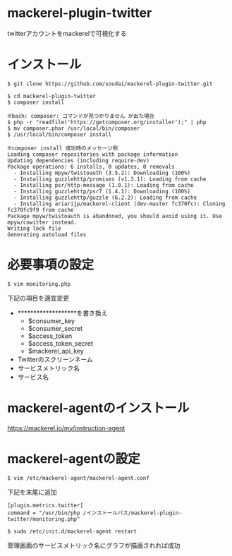# mackerel-plugin-twitter
twitterアカウントをmackerelで可視化する

# インストール

```
$ git clone https://github.com/soudai/mackerel-plugin-twitter.git

$ cd mackerel-plugin-twitter
$ composer install

※bash: composer: コマンドが見つかりません が出た場合
$ php -r "readfile('https://getcomposer.org/installer');" | php
$ mv composer.phar /usr/local/bin/composer
$ /usr/local/bin/composer install

※composer install 成功時のメッセージ例
Loading composer repositories with package information
Updating dependencies (including require-dev)
Package operations: 6 installs, 0 updates, 0 removals
  - Installing mpyw/twistoauth (3.5.2): Downloading (100%)         
  - Installing guzzlehttp/promises (v1.3.1): Loading from cache
  - Installing psr/http-message (1.0.1): Loading from cache
  - Installing guzzlehttp/psr7 (1.4.1): Downloading (100%)         
  - Installing guzzlehttp/guzzle (6.2.2): Loading from cache
  - Installing ariarijp/mackerel-client (dev-master fc370fc): Cloning fc370fc9f9 from cache
Package mpyw/twistoauth is abandoned, you should avoid using it. Use mpyw/cowitter instead.
Writing lock file
Generating autoload files
```

# 必要事項の設定
`$ vim monitoring.php`

下記の項目を適宜変更
- *******************を書き換え
  - $consumer_key
  - $consumer_secret
  - $access_token
  - $access_token_secret
  - $mackerel_api_key
- Twitterのスクリーンネーム
- サービスメトリック名
- サービス名

# mackerel-agentのインストール
https://mackerel.io/my/instruction-agent

# mackerel-agentの設定
`$ vim /etc/mackerel-agent/mackerel-agent.conf`

下記を末尾に追加
```
[plugin.metrics.twitter]
command = "/usr/bin/php /インストールパス/mackerel-plugin-twitter/monitoring.php"
```

`$ sudo /etc/init.d/mackerel-agent restart`

管理画面のサービスメトリック名にグラフが描画されれば成功
